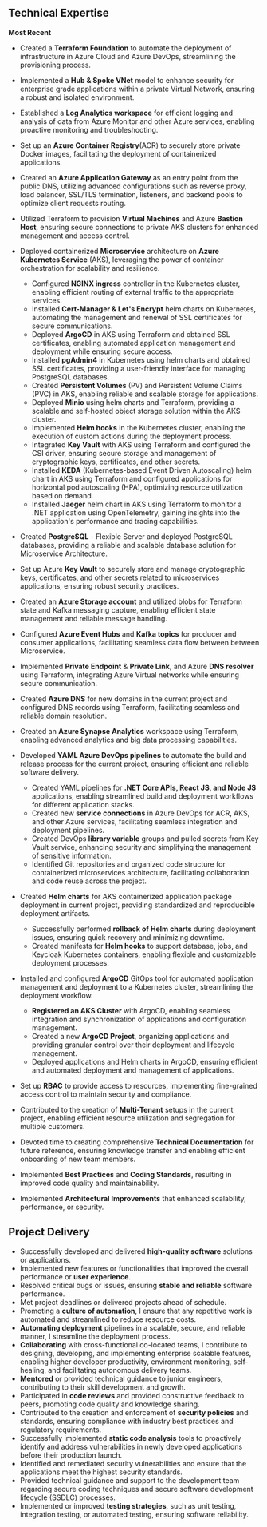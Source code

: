 ## Technical Expertise 

**Most Recent**

- Created a **Terraform Foundation** to automate the deployment of infrastructure in Azure Cloud and Azure DevOps, streamlining the provisioning process.

- Implemented a **Hub & Spoke VNet** model to enhance security for enterprise grade applications within a private Virtual Network, ensuring a robust and isolated environment.

- Established a **Log Analytics workspace** for efficient logging and analysis of data from Azure Monitor and other Azure services, enabling proactive monitoring and troubleshooting.

- Set up an **Azure Container Registry**(ACR) to securely store private Docker images, facilitating the deployment of containerized applications.

- Created an **Azure Application Gateway** as an entry point from the public DNS, utilizing advanced configurations such as reverse proxy, load balancer, SSL/TLS termination, listeners, and backend pools to optimize client requests routing.

- Utilized Terraform to provision **Virtual Machines** and Azure **Bastion Host**, ensuring secure connections to private AKS clusters for enhanced management and access control.

- Deployed containerized **Microservice** architecture on **Azure Kubernetes Service** (AKS), leveraging the power of container orchestration for scalability and resilience.

    - Configured **NGINX ingress** controller in the Kubernetes cluster, enabling efficient routing of external traffic to the appropriate services.
    - Installed **Cert-Manager & Let's Encrypt** helm charts on Kubernetes, automating the management and renewal of SSL certificates for secure communications.
    - Deployed **ArgoCD** in AKS using Terraform and obtained SSL certificates, enabling automated application management and deployment while ensuring secure access.
    - Installed **pgAdmin4** in Kubernetes using helm charts and obtained SSL certificates, providing a user-friendly interface for managing PostgreSQL databases.
    - Created **Persistent Volumes** (PV) and Persistent Volume Claims (PVC) in AKS, enabling reliable and scalable storage for applications.
    - Deployed **Minio** using helm charts and Terraform, providing a scalable and self-hosted object storage solution within the AKS cluster.
    - Implemented **Helm hooks** in the Kubernetes cluster, enabling the execution of custom actions during the deployment process.
    - Integrated **Key Vault** with AKS using Terraform and configured the CSI driver, ensuring secure storage and management of cryptographic keys, certificates, and other secrets.
    - Installed **KEDA** (Kubernetes-based Event Driven Autoscaling) helm chart in AKS using Terraform and configured applications for horizontal pod autoscaling (HPA), optimizing resource utilization based on demand.
    - Installed **Jaeger** helm chart in AKS using Terraform to monitor a .NET application using OpenTelemetry, gaining insights into the application's performance and tracing capabilities.

- Created **PostgreSQL** - Flexible Server and deployed PostgreSQL databases, providing a reliable and scalable database solution for Microservice Architecture.

- Set up Azure **Key Vault** to securely store and manage cryptographic keys, certificates, and other secrets related to microservices applications, ensuring robust security practices.

- Created an **Azure Storage account** and utilized blobs for Terraform state and Kafka messaging capture, enabling efficient state management and reliable message handling.

- Configured **Azure Event Hubs**  and **Kafka topics** for producer and consumer applications, facilitating seamless data flow between between Microservice.

- Implemented **Private Endpoint** & **Private Link**, and Azure **DNS resolver** using Terraform, integrating Azure Virtual networks while ensuring secure communication.

- Created **Azure DNS** for new domains in the current project and configured DNS records using Terraform, facilitating seamless and reliable domain resolution.

- Created an **Azure Synapse Analytics** workspace using Terraform, enabling advanced analytics and big data processing capabilities.

- Developed **YAML Azure DevOps pipelines** to automate the build and release process for the current project, ensuring efficient and reliable software delivery.

    - Created YAML pipelines for **.NET Core APIs, React JS, and Node JS** applications, enabling streamlined build and deployment workflows for different application stacks.
    - Created new **service connections** in Azure DevOps for ACR, AKS, and other Azure services, facilitating seamless integration and deployment pipelines.
    - Created DevOps **library variable** groups and pulled secrets from Key Vault service, enhancing security and simplifying the management of sensitive information.
    - Identified Git repositories and organized code structure for containerized microservices architecture, facilitating collaboration and code reuse across the project.

- Created **Helm charts** for AKS containerized application package deployment in current project, providing standardized and reproducible deployment artifacts.

    - Successfully performed **rollback of Helm charts** during deployment issues, ensuring quick recovery and minimizing downtime.
    - Created manifests for **Helm hooks** to support database, jobs, and Keycloak Kubernetes containers, enabling flexible and customizable deployment processes.

- Installed and configured **ArgoCD** GitOps tool for automated application management and deployment to a Kubernetes cluster, streamlining the deployment workflow.

    - **Registered an AKS Cluster** with ArgoCD, enabling seamless integration and synchronization of applications and configuration management.
    - Created a new **ArgoCD Project**, organizing applications and providing granular control over their deployment and lifecycle management.
    - Deployed applications and Helm charts in ArgoCD, ensuring efficient and automated deployment and management of applications.

- Set up **RBAC** to provide access to resources, implementing fine-grained access control to maintain security and compliance.

- Contributed to the creation of **Multi-Tenant** setups in the current project, enabling efficient resource utilization and segregation for multiple customers.

- Devoted time to creating comprehensive **Technical Documentation** for future reference, ensuring knowledge transfer and enabling efficient onboarding of new team members.

- Implemented **Best Practices** and **Coding Standards**, resulting in improved code quality and maintainability.

- Implemented **Architectural Improvements** that enhanced scalability, performance, or security.
<!-- - Leveraging application monitoring tools, I effectively troubleshoot and diagnose environment issues. -->
 
## Project Delivery

- Successfully developed and delivered **high-quality software** solutions or applications.
- Implemented new features or functionalities that improved the overall performance or **user experience**.
- Resolved critical bugs or issues, ensuring **stable and reliable** software performance.
- Met project deadlines or delivered projects ahead of schedule.
- Promoting a **culture of automation**, I ensure that any repetitive work is automated and streamlined to reduce resource costs.
- **Automating deployment** pipelines in a scalable, secure, and reliable manner, I streamline the deployment process.
- **Collaborating** with cross-functional co-located teams, I contribute to designing, developing, and implementing enterprise scalable features, enabling higher developer productivity, environment monitoring, self-healing, and facilitating autonomous delivery teams.
- **Mentored** or provided technical guidance to junior engineers, contributing to their skill development and growth.
- Participated in **code reviews** and provided constructive feedback to peers, promoting code quality and knowledge sharing.
- Contributed to the creation and enforcement of **security policies** and standards, ensuring compliance with industry best practices and regulatory requirements.
- Successfully implemented **static code analysis** tools to proactively identify and address vulnerabilities in newly developed applications before their production launch.
- Identified and remediated security vulnerabilities and ensure that the applications meet the highest security standards.
- Provided technical guidance and support to the development team regarding secure coding techniques and secure software development lifecycle (SSDLC) processes.
- Implemented or improved **testing strategies**, such as unit testing, integration testing, or automated testing, ensuring software reliability.

